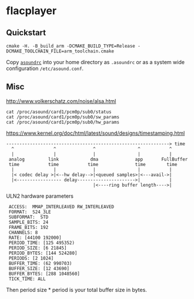 # flacplayer

## Quickstart

```
cmake -H. -B_build_arm -DCMAKE_BUILD_TYPE=Release -DCMAKE_TOOLCHAIN_FILE=arm_toolchain.cmake
```

Copy [`asoundrc`](https://www.alsa-project.org/main/index.php/Asoundrc) into your home directory as `.asoundrc`
or as a system wide configuration `/etc/asound.conf`.

## Misc

http://www.volkerschatz.com/noise/alsa.html

```
cat /proc/asound/card1/pcm0p/sub0/status
cat /proc/asound/card1/pcm0p/sub0/sw_params
cat /proc/asound/card1/pcm0p/sub0/hw_params
```

https://www.kernel.org/doc/html/latest/sound/designs/timestamping.html

```
--------------------------------------------------------------> time
  ^               ^              ^                ^           ^
  |               |              |                |           |
 analog         link            dma              app       FullBuffer
 time           time           time              time        time
  |               |              |                |           |
  |< codec delay >|<--hw delay-->|<queued samples>|<---avail->|
  |<----------------- delay---------------------->|           |
                                 |<----ring buffer length---->|
```

ULN2 hardware parameters

```
 ACCESS:  MMAP_INTERLEAVED RW_INTERLEAVED
 FORMAT:  S24_3LE
 SUBFORMAT:  STD
 SAMPLE_BITS: 24
 FRAME_BITS: 192
 CHANNELS: 8
 RATE: [44100 192000]
 PERIOD_TIME: [125 495352)
 PERIOD_SIZE: [6 21845]
 PERIOD_BYTES: [144 524280]
 PERIODS: [2 1024]
 BUFFER_TIME: (62 990703)
 BUFFER_SIZE: [12 43690]
 BUFFER_BYTES: [288 1048560]
 TICK_TIME: ALL
```

Then period size * period is your total buffer size in bytes.
